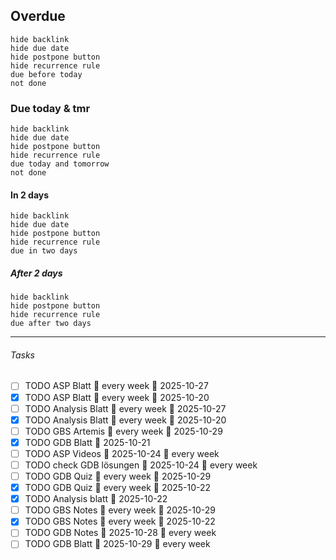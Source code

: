 ## Overdue
```tasks
hide backlink
hide due date
hide postpone button
hide recurrence rule
due before today 
not done
```

### Due today & tmr
```tasks
hide backlink
hide due date
hide postpone button
hide recurrence rule
due today and tomorrow
not done
```

#### In 2 days
```tasks
hide backlink
hide due date
hide postpone button
hide recurrence rule
due in two days
```

##### After 2 days
```tasks
hide backlink
hide postpone button
hide recurrence rule
due after two days 
```

----
###### Tasks
- [ ] TODO ASP Blatt 🔁 every week 📅 2025-10-27
- [x] TODO ASP Blatt 🔁 every week 📅 2025-10-20
- [ ] TODO Analysis Blatt 🔁 every week 📅 2025-10-27
- [x] TODO Analysis Blatt 🔁 every week 📅 2025-10-20
- [ ] TODO GBS Artemis 🔁 every week 📅 2025-10-29 
- [x] TODO GDB Blatt 📅 2025-10-21
- [ ] TODO ASP Videos 📅 2025-10-24 🔁 every week 
- [ ] TODO check GDB lösungen 📅 2025-10-24 🔁 every week 
- [ ] TODO GDB Quiz 🔁 every week 📅 2025-10-29
- [x] TODO GDB Quiz 🔁 every week 📅 2025-10-22
- [x] TODO Analysis blatt 📅 2025-10-22
- [ ] TODO GBS Notes 🔁 every week 📅 2025-10-29
- [x] TODO GBS Notes 🔁 every week 📅 2025-10-22
- [ ] TODO GDB Notes 📅 2025-10-28 🔁 every week 
- [ ] TODO GDB Blatt 📅 2025-10-29 🔁 every week 